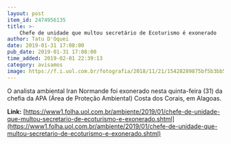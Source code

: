 ```yaml
---
layout: post
item_id: 2474956135
title: >-
    Chefe de unidade que multou secretário de Ecoturismo é exonerado
author: Tatu D'Oquei
date: 2019-01-31 17:08:00
pub_date: 2019-01-31 17:08:00
time_added: 2019-02-01 22:39:13
category: avisamos
image: https://f.i.uol.com.br/fotografia/2018/11/21/15428289875bf5b3bb5624b_1542828987_3x2_rt.jpg
---
```


O analista ambiental Iran Normande foi exonerado nesta quinta-feira (31) da chefia da APA (Área de Proteção Ambiental) Costa dos Corais, em Alagoas.

**Link:** [https://www1.folha.uol.com.br/ambiente/2019/01/chefe-de-unidade-que-multou-secretario-de-ecoturismo-e-exonerado.shtml](https://www1.folha.uol.com.br/ambiente/2019/01/chefe-de-unidade-que-multou-secretario-de-ecoturismo-e-exonerado.shtml)

